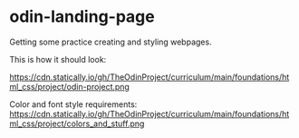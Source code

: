 # odin-landing-page
Getting some practice creating and styling webpages. 

This is how it should look:

https://cdn.statically.io/gh/TheOdinProject/curriculum/main/foundations/html_css/project/odin-project.png

Color and font style requirements:
https://cdn.statically.io/gh/TheOdinProject/curriculum/main/foundations/html_css/project/colors_and_stuff.png
